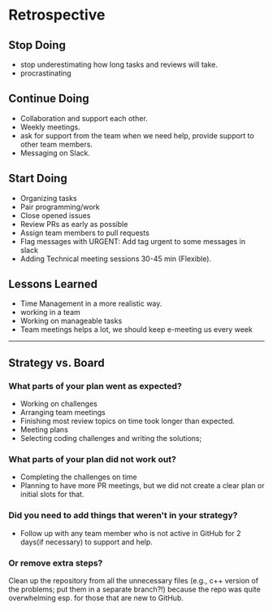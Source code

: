 <!-- this template is for inspiration, feel free to change it however you like! -->

# Retrospective

## Stop Doing
- stop underestimating how long tasks and reviews will take.
- procrastinating

## Continue Doing
- Collaboration and support each other.
- Weekly meetings.
- ask for support from the team when we need help, provide support to other team members.
- Messaging on Slack.


## Start Doing
- Organizing tasks
- Pair programming/work
- Close opened issues
- Review PRs as early as possible
- Assign team members to pull requests
- Flag messages with URGENT: Add tag urgent to some messages in slack
- Adding Technical meeting sessions 30-45 min (Flexible).

## Lessons Learned
- Time Management in a more realistic way.
- working in a team
- Working on manageable tasks
- Team meetings helps a lot, we should keep e-meeting us every week
---

## Strategy vs. Board

### What parts of your plan went as expected?
- Working on challenges
- Arranging team meetings
- Finishing most review topics on time took longer than expected.
- Meeting plans
- Selecting coding challenges and writing the solutions; 


### What parts of your plan did not work out?
- Completing the challenges on time
- Planning to have more PR meetings, but we did not create a clear plan or initial slots for that.


### Did you need to add things that weren't in your strategy?
- Follow up with any team member who is not active in GitHub for 2 days(if necessary) to support and help.


### Or remove extra steps?
Clean up the repository from all the unnecessary files (e.g., c++ version of the problems; put them in a separate branch?!) because the repo was quite overwhelming esp. for those that are new to GitHub.
